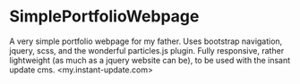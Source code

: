 # SimplePortfolioWebpage
A very simple portfolio webpage for my father. Uses bootstrap navigation, jquery, scss, and the wonderful particles.js plugin. 
Fully responsive, rather lightweight (as much as a jquery website can be), to be used with the insant update cms. <my.instant-update.com>
